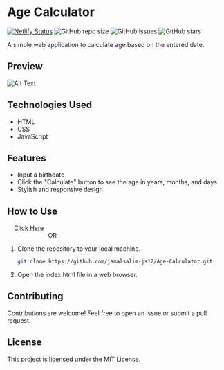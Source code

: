 # Age Calculator

[![Netlify Status](https://api.netlify.com/api/v1/badges/720e0f2e-ed24-472f-a5de-9f9b263f7b6f/deploy-status)](https://app.netlify.com/sites/age-calculator-12/deploys)
![GitHub repo size](https://img.shields.io/github/repo-size/Jamalsalim-js12/Age-Calculator)
![GitHub issues](https://img.shields.io/github/issues/Jamalsalim-js12/Age-Calculator)
![GitHub stars](https://img.shields.io/github/stars/Jamalsalim-js12/Age-Calculator)

A simple web application to calculate age based on the entered date.

## Preview

![Alt Text](https://github.com/jamalsalim-js12/Age-Calculator/blob/main/images/Age%20Calculator.png)

## Technologies Used

- HTML
- CSS
- JavaScript

## Features

- Input a birthdate
- Click the "Calculate" button to see the age in years, months, and days
- Stylish and responsive design

## How to Use
&nbsp; &nbsp; [Click Here](https://age-calculator-12.netlify.app) <br> &nbsp; &nbsp; &nbsp; &nbsp; &nbsp; &nbsp;  &nbsp; &nbsp; &nbsp; &nbsp; &nbsp; &nbsp; OR
1. Clone the repository to your local machine.
   ```bash
   git clone https://github.com/jamalsalim-js12/Age-Calculator.git
2. Open the index.html file in a web browser.


## Contributing

Contributions are welcome! Feel free to open an issue or submit a pull request.

## License

This project is licensed under the MIT License.
